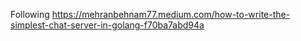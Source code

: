 Following https://mehranbehnam77.medium.com/how-to-write-the-simplest-chat-server-in-golang-f70ba7abd94a